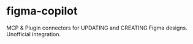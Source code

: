 # figma-copilot
MCP &amp; Plugin connectors for UPDATING and CREATING Figma designs. Unofficial integration.
